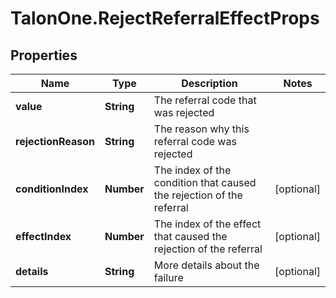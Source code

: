 # TalonOne.RejectReferralEffectProps

## Properties

Name | Type | Description | Notes
------------ | ------------- | ------------- | -------------
**value** | **String** | The referral code that was rejected | 
**rejectionReason** | **String** | The reason why this referral code was rejected | 
**conditionIndex** | **Number** | The index of the condition that caused the rejection of the referral | [optional] 
**effectIndex** | **Number** | The index of the effect that caused the rejection of the referral | [optional] 
**details** | **String** | More details about the failure | [optional] 



